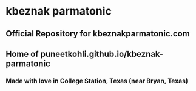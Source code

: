 # kbeznak parmatonic

## Official Repository for kbeznakparmatonic.com

## Home of puneetkohli.github.io/kbeznak-parmatonic

### Made with love in College Station, Texas (near Bryan, Texas)
